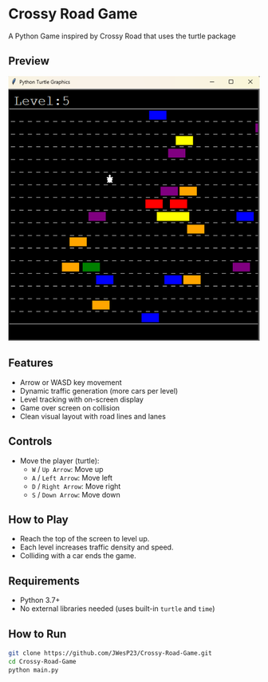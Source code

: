 # Crossy Road Game
A Python Game inspired by Crossy Road that uses the turtle package

## Preview

![Turtle Crossing Example](Turtle_Crossing_Preview.png)

## Features

- Arrow or WASD key movement
- Dynamic traffic generation (more cars per level)
- Level tracking with on-screen display
- Game over screen on collision
- Clean visual layout with road lines and lanes

## Controls

- Move the player (turtle):
  - `W` / `Up Arrow`: Move up
  - `A` / `Left Arrow`: Move left
  - `D` / `Right Arrow`: Move right
  - `S` / `Down Arrow`: Move down

## How to Play

- Reach the top of the screen to level up.
- Each level increases traffic density and speed.
- Colliding with a car ends the game.

## Requirements

- Python 3.7+
- No external libraries needed (uses built-in `turtle` and `time`)

## How to Run

```bash
git clone https://github.com/JWesP23/Crossy-Road-Game.git
cd Crossy-Road-Game
python main.py
```
